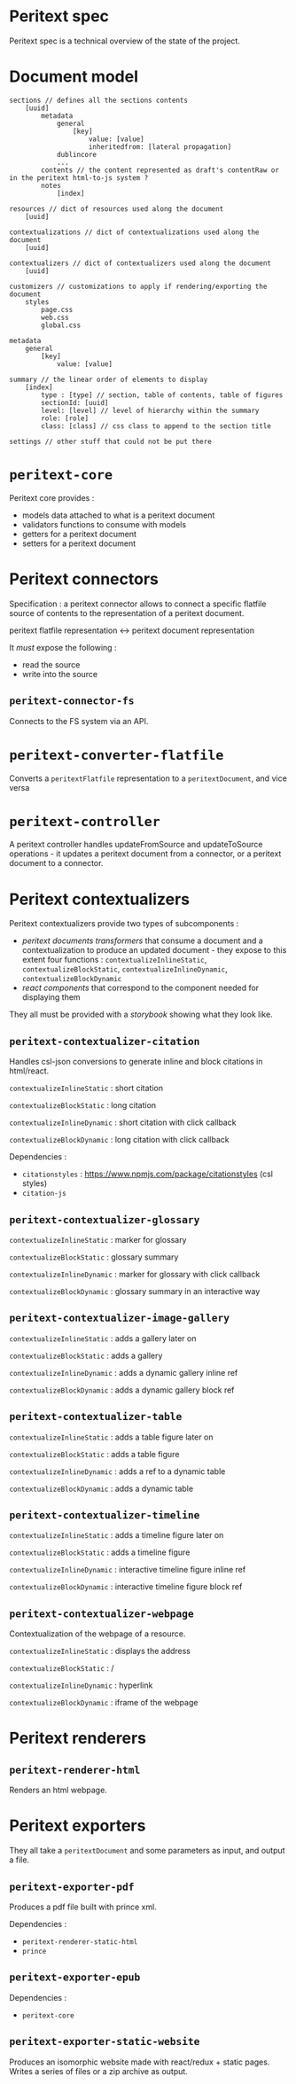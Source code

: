 Peritext spec
===

Peritext spec is a technical overview of the state of the project.

# Document model

```
sections // defines all the sections contents
    [uuid]
        metadata
            general
                [key]
                    value: [value]
                    inheritedfrom: [lateral propagation]
            dublincore
            ...
        contents // the content represented as draft's contentRaw or in the peritext html-to-js system ?
        notes
            [index]

resources // dict of resources used along the document
    [uuid]

contextualizations // dict of contextualizations used along the document
    [uuid]

contextualizers // dict of contextualizers used along the document
    [uuid]

customizers // customizations to apply if rendering/exporting the document
    styles
        page.css
        web.css
        global.css

metadata
    general
        [key]
            value: [value]

summary // the linear order of elements to display
    [index]
        type : [type] // section, table of contents, table of figures
        sectionId: [uuid]
        level: [level] // level of hierarchy within the summary
        role: [role]
        class: [class] // css class to append to the section title

settings // other stuff that could not be put there
```

# `peritext-core`

Peritext core provides :

* models data attached to what is a peritext document
* validators functions to consume with models
* getters for a peritext document
* setters for a peritext document

# Peritext connectors

Specification : a peritext connector allows to connect a specific flatfile source of contents to the representation of a peritext document.

peritext flatfile representation <-> peritext document representation

It *must* expose the following :

* read the source
* write into the source

## `peritext-connector-fs`

Connects to the FS system via an API.

# `peritext-converter-flatfile`

Converts a `peritextFlatfile` representation to a `peritextDocument`, and vice versa

# `peritext-controller`

A peritext controller handles updateFromSource and updateToSource operations - it updates a peritext document from a connector, or a peritext document to a connector.

# Peritext contextualizers

Peritext contextualizers provide two types of subcomponents :

* *peritext documents transformers* that consume a document and a contextualization to produce an updated document - they expose to this extent four functions : `contextualizeInlineStatic`, `contextualizeBlockStatic`, `contextualizeInlineDynamic`, `contextualizeBlockDynamic`
* *react components* that correspond to the component needed for displaying them

They all must be provided with a *storybook* showing what they look like.

## `peritext-contextualizer-citation`

Handles csl-json conversions to generate inline and block citations in html/react.

`contextualizeInlineStatic` : short citation

`contextualizeBlockStatic` : long citation

`contextualizeInlineDynamic` : short citation with click callback

`contextualizeBlockDynamic` : long citation with click callback

Dependencies :

* `citationstyles` : https://www.npmjs.com/package/citationstyles (csl styles)
* `citation-js`

## `peritext-contextualizer-glossary`

`contextualizeInlineStatic` : marker for glossary

`contextualizeBlockStatic` : glossary summary

`contextualizeInlineDynamic` : marker for glossary with click callback

`contextualizeBlockDynamic` : glossary summary in an interactive way

## `peritext-contextualizer-image-gallery`

`contextualizeInlineStatic` : adds a gallery later on

`contextualizeBlockStatic` : adds a gallery

`contextualizeInlineDynamic` : adds a dynamic gallery inline ref

`contextualizeBlockDynamic` : adds a dynamic gallery block ref

## `peritext-contextualizer-table`

`contextualizeInlineStatic` : adds a table figure later on

`contextualizeBlockStatic` : adds a table figure

`contextualizeInlineDynamic` : adds a ref to a dynamic table

`contextualizeBlockDynamic` : adds a dynamic table

## `peritext-contextualizer-timeline`

`contextualizeInlineStatic` : adds a timeline figure later on

`contextualizeBlockStatic` : adds a timeline figure

`contextualizeInlineDynamic` : interactive timeline figure inline ref

`contextualizeBlockDynamic` : interactive timeline figure block ref

## `peritext-contextualizer-webpage`

Contextualization of the webpage of a resource.

`contextualizeInlineStatic` : displays the address

`contextualizeBlockStatic` : /

`contextualizeInlineDynamic` : hyperlink

`contextualizeBlockDynamic` : iframe of the webpage


# Peritext renderers

## `peritext-renderer-html`

Renders an html webpage.

# Peritext exporters

They all take a `peritextDocument` and some parameters as input, and output a file.

## `peritext-exporter-pdf`

Produces a pdf file built with prince xml.

Dependencies :

* `peritext-renderer-static-html`
* `prince`

## `peritext-exporter-epub`

Dependencies :

* `peritext-core`

## `peritext-exporter-static-website`

Produces an isomorphic website made with react/redux + static pages. Writes a series of files or a zip archive as output.

